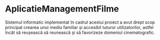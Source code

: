 # AplicatieManagementFilme
Sistemul informatic implementat în cadrul acestui proiect a avut drept scop principal crearea unui mediu familiar și accesibil tuturor utilizatorilor, astfel încât să reușească să reunească și să favorizeze domeniul cinematografic. 
